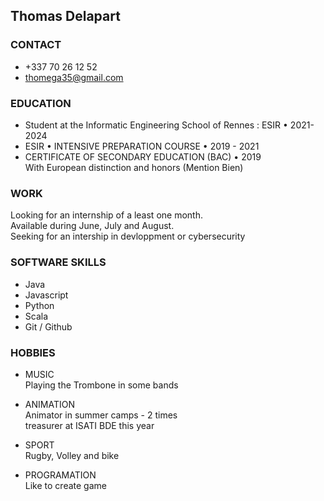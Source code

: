 ## Thomas Delapart

### CONTACT

- +337 70 26 12 52
- thomega35@gmail.com

### EDUCATION

- Student at the Informatic Engineering School of Rennes : ESIR • 2021-2024
- ESIR • INTENSIVE PREPARATION COURSE • 2019 - 2021
- CERTIFICATE OF SECONDARY EDUCATION (BAC) • 2019 \
      With European distinction and honors (Mention Bien)

### WORK

Looking for an internship of a least one month. \
Available during June, July and August. \
Seeking for an intership in devloppment or cybersecurity

### SOFTWARE SKILLS
- Java
- Javascript
- Python
- Scala
- Git / Github

### HOBBIES
- MUSIC \
Playing the Trombone in some bands

- ANIMATION \
Animator in summer camps - 2 times \
treasurer at ISATI BDE this year

- SPORT \
Rugby, Volley and bike 

- PROGRAMATION \
Like to create game 
